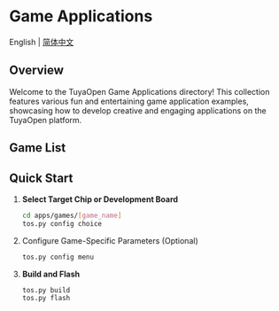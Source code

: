 # Game Applications

English | [简体中文](README_zh.md)

## Overview

Welcome to the TuyaOpen Game Applications directory! This collection features various fun and entertaining game application examples, showcasing how to develop creative and engaging applications on the TuyaOpen platform.

## Game List


## Quick Start

1. **Select Target Chip or Development Board**
   ```bash
   cd apps/games/[game_name]
   tos.py config choice

   ```

2. Configure Game-Specific Parameters (Optional)
   ```bash
   tos.py config menu  
   ```

3. **Build and Flash**
   ```bash
   tos.py build
   tos.py flash
   ```